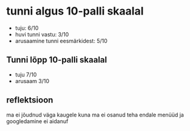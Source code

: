 # tunni algus 10-palli skaalal

-   tuju: 6/10
-   huvi tunni vastu: 3/10
-   arusaamine tunni eesmärkidest: 5/10

## Tunni lõpp 10-palli skaalal

-   tuju 7/10
-   arusaam 3/10

## reflektsioon

ma ei jõudnud väga kaugele kuna ma ei osanud teha endale menüüd ja googledamine ei aidanuf
